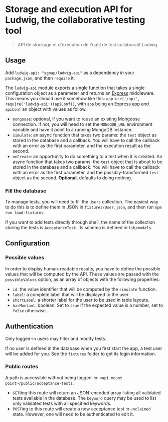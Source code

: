 Storage and execution API for Ludwig, the collaborative testing tool
====================================================================

> API de stockage et d'exécution de l'outil de test collaboratif Ludwig.


Usage
-----

Add `ludwig-api: "sgmap/ludwig-api"` as a dependency in your `package.json`, and then `require` it.

The `ludwig-api` module exports a single function that takes a single configuration object as a parameter and returns an [Express](http://expressjs.com) middleware.
This means you should use it somehow like this: `app.use('/api', require('ludwig-api')(apiConf))`, with `app` being an Express app and `apiConf` an object with values as follow.

- `mongoose`: optional, if you want to reuse an existing Mongoose connection. If not, you will need to set the `MONGODB_URL` environment variable and have it point to a running MongoDB instance.
- `simulate`: an async function that takes two params: the `test` object as stored in the database and a callback. You will have to call the callback with an error as the first parameter, and the execution result as the second.
- `onCreate`: an opportunity to do something to a test when it is created. An async function that takes two params: the `test` object that is about to be stored in the database and a callback. You will have to call the callback with an error as the first parameter, and the possibly-transformed `test` object as the second. **Optional**, defaults to doing nothing.


### Fill the database

To manage tests, you will need to fill the `Users` collection.
The easiest way to do this is to define them in JSON in `fixtures/User.json`, and then run `npm run load-fixtures`.

If you want to add tests directly through shell, the name of the collection storing the tests is `AcceptanceTest`. Its schema is defined in `lib/models`.


Configuration
-------------

### Possible values

In order to display human-readable results, you have to define the possible values that will be computed by the API.
These values are passed with the `possibleValues` option, as an array of objects with the following properties:

- `id`: the value identifier that will be computed by the `simulate` function.
- `label`: a complete label that will be displayed to the user.
- `shortLabel`: a shorter label for the user to be used in table layouts.
- `hasMontant`: boolean. Set to `true` if the expected value is a number, set to `false` otherwise.


Authentication
--------------

Only logged-in users may filter and modify tests.

If no user is defined in the database when you first start the app, a test user will be added for you. See the `fixtures` folder to get its login information.


### Public routes

A path is accessible without being logged-in: `<api mount point>/public/acceptance-tests`.

- `GET`ting this route will return an JSON-encoded array listing all validated tests available in the database. The `keyword` query may be used to list only validated tests with all specified keywords.
- `POST`ing to this route will create a new acceptance test in `unclaimed` state. However, one will need to be authenticated to edit it.
